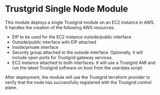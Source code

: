 # Trustgrid Single Node Module
This module deploys a single Trustgrid module on an EC2 instance in AWS. It handles the creation of the following AWS resources:
- EIP to be used for the EC2 instance outside/public interface
- Outside/public interface with EIP attached
- Inside/private interface
- Security group attached to the outside interface. Optionally, it will include open ports for Trustgrid gateway services.
- EC2 instance attached to both interfaces. It will use a Trustgrid AMI and run the latest Trustgrid software on boot from the userdata script.

After deployment, the module will use the Trustgrid terraform provider to verify that the node has successfully registered with the Trustgrid control plane. 

